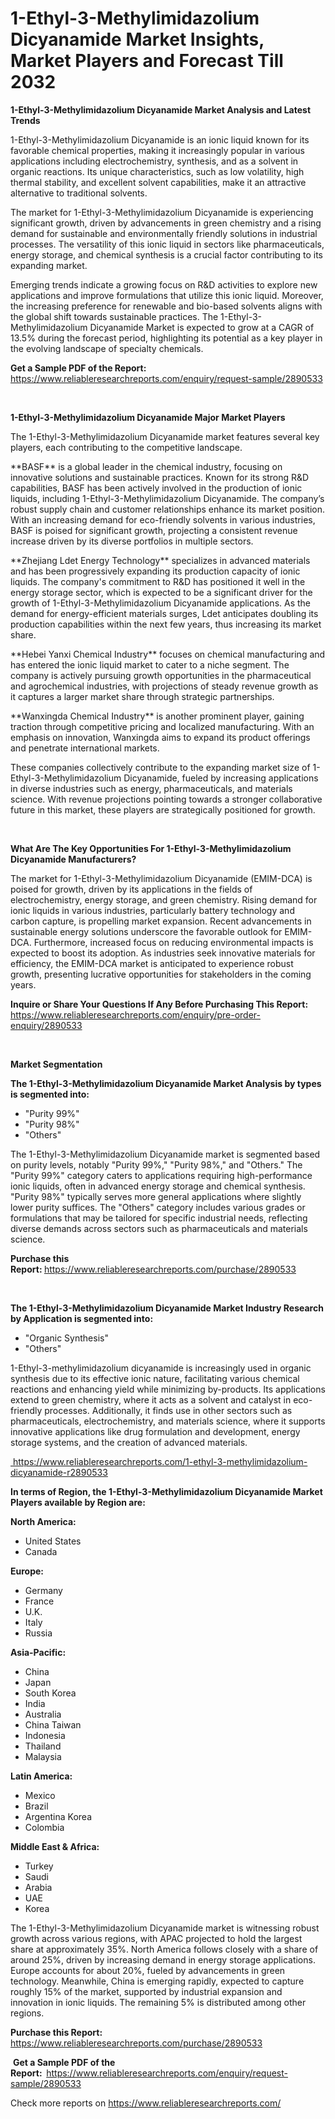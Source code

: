 <p><h1>1-Ethyl-3-Methylimidazolium Dicyanamide Market Insights, Market Players and Forecast Till 2032</h1></p><p><strong>1-Ethyl-3-Methylimidazolium Dicyanamide Market Analysis and Latest Trends</strong></p>
<p><p>1-Ethyl-3-Methylimidazolium Dicyanamide is an ionic liquid known for its favorable chemical properties, making it increasingly popular in various applications including electrochemistry, synthesis, and as a solvent in organic reactions. Its unique characteristics, such as low volatility, high thermal stability, and excellent solvent capabilities, make it an attractive alternative to traditional solvents.</p><p>The market for 1-Ethyl-3-Methylimidazolium Dicyanamide is experiencing significant growth, driven by advancements in green chemistry and a rising demand for sustainable and environmentally friendly solutions in industrial processes. The versatility of this ionic liquid in sectors like pharmaceuticals, energy storage, and chemical synthesis is a crucial factor contributing to its expanding market. </p><p>Emerging trends indicate a growing focus on R&D activities to explore new applications and improve formulations that utilize this ionic liquid. Moreover, the increasing preference for renewable and bio-based solvents aligns with the global shift towards sustainable practices. The 1-Ethyl-3-Methylimidazolium Dicyanamide Market is expected to grow at a CAGR of 13.5% during the forecast period, highlighting its potential as a key player in the evolving landscape of specialty chemicals.</p></p>
<p><strong>Get a Sample PDF of the Report:&nbsp;</strong> <a href="https://www.reliableresearchreports.com/enquiry/request-sample/2890533?utm_campaign=3322&utm_medium=2&utm_source=Github&utm_content=ia&utm_term=14032025&utm_id=1-ethyl-3-methylimidazolium-dicyanamide">https://www.reliableresearchreports.com/enquiry/request-sample/2890533</a></p>
<p>&nbsp;</p>
<p><strong>1-Ethyl-3-Methylimidazolium Dicyanamide Major Market Players</strong></p>
<p><p>The 1-Ethyl-3-Methylimidazolium Dicyanamide market features several key players, each contributing to the competitive landscape.</p><p>**BASF** is a global leader in the chemical industry, focusing on innovative solutions and sustainable practices. Known for its strong R&D capabilities, BASF has been actively involved in the production of ionic liquids, including 1-Ethyl-3-Methylimidazolium Dicyanamide. The company’s robust supply chain and customer relationships enhance its market position. With an increasing demand for eco-friendly solvents in various industries, BASF is poised for significant growth, projecting a consistent revenue increase driven by its diverse portfolios in multiple sectors.</p><p>**Zhejiang Ldet Energy Technology** specializes in advanced materials and has been progressively expanding its production capacity of ionic liquids. The company's commitment to R&D has positioned it well in the energy storage sector, which is expected to be a significant driver for the growth of 1-Ethyl-3-Methylimidazolium Dicyanamide applications. As the demand for energy-efficient materials surges, Ldet anticipates doubling its production capabilities within the next few years, thus increasing its market share.</p><p>**Hebei Yanxi Chemical Industry** focuses on chemical manufacturing and has entered the ionic liquid market to cater to a niche segment. The company is actively pursuing growth opportunities in the pharmaceutical and agrochemical industries, with projections of steady revenue growth as it captures a larger market share through strategic partnerships.</p><p>**Wanxingda Chemical Industry** is another prominent player, gaining traction through competitive pricing and localized manufacturing. With an emphasis on innovation, Wanxingda aims to expand its product offerings and penetrate international markets.</p><p>These companies collectively contribute to the expanding market size of 1-Ethyl-3-Methylimidazolium Dicyanamide, fueled by increasing applications in diverse industries such as energy, pharmaceuticals, and materials science. With revenue projections pointing towards a stronger collaborative future in this market, these players are strategically positioned for growth.</p></p>
<p>&nbsp;</p>
<p><strong>What Are The Key Opportunities For 1-Ethyl-3-Methylimidazolium Dicyanamide Manufacturers?</strong></p>
<p><p>The market for 1-Ethyl-3-Methylimidazolium Dicyanamide (EMIM-DCA) is poised for growth, driven by its applications in the fields of electrochemistry, energy storage, and green chemistry. Rising demand for ionic liquids in various industries, particularly battery technology and carbon capture, is propelling market expansion. Recent advancements in sustainable energy solutions underscore the favorable outlook for EMIM-DCA. Furthermore, increased focus on reducing environmental impacts is expected to boost its adoption. As industries seek innovative materials for efficiency, the EMIM-DCA market is anticipated to experience robust growth, presenting lucrative opportunities for stakeholders in the coming years.</p></p>
<p><strong>Inquire or Share Your Questions If Any Before Purchasing This Report:</strong> <a href="https://www.reliableresearchreports.com/enquiry/pre-order-enquiry/2890533?utm_campaign=3322&utm_medium=2&utm_source=Github&utm_content=ia&utm_term=14032025&utm_id=1-ethyl-3-methylimidazolium-dicyanamide">https://www.reliableresearchreports.com/enquiry/pre-order-enquiry/2890533</a></p>
<p>&nbsp;</p>
<p><strong>Market Segmentation</strong></p>
<p><strong>The 1-Ethyl-3-Methylimidazolium Dicyanamide Market Analysis by types is segmented into:</strong></p>
<p><ul><li>"Purity 99%"</li><li>"Purity 98%"</li><li>"Others"</li></ul></p>
<p><p>The 1-Ethyl-3-Methylimidazolium Dicyanamide market is segmented based on purity levels, notably "Purity 99%," "Purity 98%," and "Others." The "Purity 99%" category caters to applications requiring high-performance ionic liquids, often in advanced energy storage and chemical synthesis. "Purity 98%" typically serves more general applications where slightly lower purity suffices. The "Others" category includes various grades or formulations that may be tailored for specific industrial needs, reflecting diverse demands across sectors such as pharmaceuticals and materials science.</p></p>
<p><strong>Purchase this Report:&nbsp;</strong><a href="https://www.reliableresearchreports.com/purchase/2890533?utm_campaign=3322&utm_medium=2&utm_source=Github&utm_content=ia&utm_term=14032025&utm_id=1-ethyl-3-methylimidazolium-dicyanamide">https://www.reliableresearchreports.com/purchase/2890533</a></p>
<p>&nbsp;</p>
<p><strong>The 1-Ethyl-3-Methylimidazolium Dicyanamide Market Industry Research by Application is segmented into:</strong></p>
<p><ul><li>"Organic Synthesis"</li><li>"Others"</li></ul></p>
<p><p>1-Ethyl-3-methylimidazolium dicyanamide is increasingly used in organic synthesis due to its effective ionic nature, facilitating various chemical reactions and enhancing yield while minimizing by-products. Its applications extend to green chemistry, where it acts as a solvent and catalyst in eco-friendly processes. Additionally, it finds use in other sectors such as pharmaceuticals, electrochemistry, and materials science, where it supports innovative applications like drug formulation and development, energy storage systems, and the creation of advanced materials.</p></p>
<p><a href="https://www.reliableresearchreports.com/1-ethyl-3-methylimidazolium-dicyanamide-r2890533?utm_campaign=3322&utm_medium=2&utm_source=Github&utm_content=ia&utm_term=14032025&utm_id=1-ethyl-3-methylimidazolium-dicyanamide">&nbsp;https://www.reliableresearchreports.com/1-ethyl-3-methylimidazolium-dicyanamide-r2890533</a></p>
<p><strong>In terms of Region, the 1-Ethyl-3-Methylimidazolium Dicyanamide Market Players available by Region are:</strong></p>
<p>
    <p> <strong> North America: </strong>
        <ul>
            <li>United States</li>
            <li>Canada</li>
        </ul>
        </p> 
    <p> <strong> Europe: </strong>
        <ul>
            <li>Germany</li>
            <li>France</li>
            <li>U.K.</li>
            <li>Italy</li>
            <li>Russia</li>
        </ul>
        </p> 
    <p> <strong> Asia-Pacific: </strong>
        <ul>
            <li>China</li>
            <li>Japan</li>
            <li>South Korea</li>
            <li>India</li>
            <li>Australia</li>
            <li>China Taiwan</li>
            <li>Indonesia</li>
            <li>Thailand</li>
            <li>Malaysia</li>
        </ul>
        </p> 
    <p> <strong> Latin America: </strong>
        <ul>
            <li>Mexico</li>
            <li>Brazil</li>
            <li>Argentina Korea</li>
            <li>Colombia</li>
        </ul>
        </p> 
    <p> <strong> Middle East & Africa: </strong>
        <ul>
            <li>Turkey</li>
            <li>Saudi</li>
            <li>Arabia</li>
            <li>UAE</li>
            <li>Korea</li>
        </ul>
    </p>
    </p>
<p><p>The 1-Ethyl-3-Methylimidazolium Dicyanamide market is witnessing robust growth across various regions, with APAC projected to hold the largest share at approximately 35%. North America follows closely with a share of around 25%, driven by increasing demand in energy storage applications. Europe accounts for about 20%, fueled by advancements in green technology. Meanwhile, China is emerging rapidly, expected to capture roughly 15% of the market, supported by industrial expansion and innovation in ionic liquids. The remaining 5% is distributed among other regions.</p></p>
<p><strong>Purchase this Report: </strong><a href="https://www.reliableresearchreports.com/purchase/2890533?utm_campaign=3322&utm_medium=2&utm_source=Github&utm_content=ia&utm_term=14032025&utm_id=1-ethyl-3-methylimidazolium-dicyanamide">https://www.reliableresearchreports.com/purchase/2890533</a></p>
<p>&nbsp;<strong>Get a Sample PDF of the Report:&nbsp;&nbsp;</strong><a href="https://www.reliableresearchreports.com/enquiry/request-sample/2890533?utm_campaign=3322&utm_medium=2&utm_source=Github&utm_content=ia&utm_term=14032025&utm_id=1-ethyl-3-methylimidazolium-dicyanamide">https://www.reliableresearchreports.com/enquiry/request-sample/2890533</a></p>
<p><strong></strong></p>
<p>Check more reports on <a href="https://www.reliableresearchreports.com/?utm_campaign=3322&utm_medium=2&utm_source=Github&utm_content=ia&utm_term=14032025&utm_id=1-ethyl-3-methylimidazolium-dicyanamide">https://www.reliableresearchreports.com/</a></p>